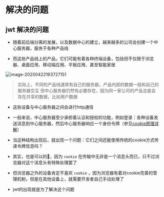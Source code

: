 # 解决的问题

## jwt 解决的问题

+ 随着前后端分离的发展，以及数据中心的建立，越来越多的公司会创建一个中心服务器，服务于各种产品线

+ 而这些产品线上的产品，它们可能有着各种终端设备，包括但不仅限于浏览器、桌面应用、移动端应用、平板应用、甚至智能家居

![image-20200422163727151](http://mdrs.yuanjin.tech/img/image-20200422163727151.png "image-20200422163727151")

> 实际上，不同的产品线通常有自己的服务器，产品内部的数据一般和自己的服务器交互
> 但中心服务器仍然有必要存在，因为同一家公司的产品总是会存在共享的数据，比如用户数据

+ 这些设备与中心服务器之间会进行http通信

+ 一般来说，中心服务器至少承担着认证和授权的功能，例如登录：各种设备发送消息到中心服务器，然后中心服务器响应一个身份令牌（参见[cookie原理详解](http://www.yuanjin.tech/article/98 "cookie原理详解")）

+ 当这种结构出现后，就出现一个问题：它们之间还能使用传统的cookie方式传递令牌信息吗？

+ 其实，也是可以的🐶，因为 `cookie` 在传输中无非是一个消息头而已，只不过浏览器对这个消息头有特殊处理罢了

+ 但浏览器之外的设备肯定不喜欢 `cookie` ，因为浏览器有着对cookie完善的管理机制，但是在其他设备上，就需要开发者自己手动处理了

+ jwt的出现就是为了解决这个问题
